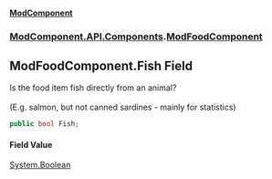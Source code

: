 #### [ModComponent](index.md 'index')
### [ModComponent.API.Components](index.md#ModComponent.API.Components 'ModComponent.API.Components').[ModFoodComponent](ModFoodComponent.md 'ModComponent.API.Components.ModFoodComponent')

## ModFoodComponent.Fish Field

Is the food item fish directly from an animal?<br/>  
(E.g. salmon, but not canned sardines - mainly for statistics)

```csharp
public bool Fish;
```

#### Field Value
[System.Boolean](https://docs.microsoft.com/en-us/dotnet/api/System.Boolean 'System.Boolean')
